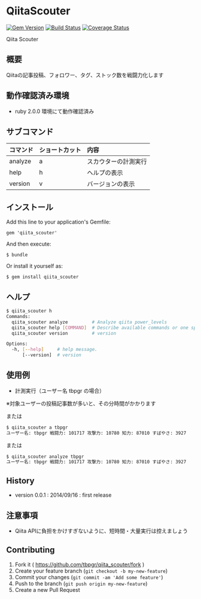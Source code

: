 # QiitaScouter

[![Gem Version](https://badge.fury.io/rb/qiita_scouter.svg)](http://badge.fury.io/rb/qiita_scouter)
[![Build Status](https://travis-ci.org/tbpgr/qiita_scouter.png?branch=master)](https://travis-ci.org/tbpgr/qiita_scouter)
[![Coverage Status](https://coveralls.io/repos/tbpgr/qiita_scouter/badge.png)](https://coveralls.io/r/tbpgr/qiita_scouter)

Qiita Scouter  

## 概要

Qiitaの記事投稿、フォロワー、タグ、ストック数を戦闘力化します

## 動作確認済み環境
* ruby 2.0.0 環境にて動作確認済み

## サブコマンド

|コマンド|ショートカット|内容|
|:--|:--|:--|
|analyze|a|スカウターの計測実行|
|help|h|ヘルプの表示|
|version|v|バージョンの表示|

## インストール

Add this line to your application's Gemfile:

    gem 'qiita_scouter'

And then execute:

    $ bundle

Or install it yourself as:

    $ gem install qiita_scouter

## ヘルプ

~~~bash
$ qiita_scouter h
Commands:
  qiita_scouter analyze         # Analyze qiita power_levels
  qiita_scouter help [COMMAND]  # Describe available commands or one specific...
  qiita_scouter version         # version

Options:
  -h, [--help]     # help message.
      [--version]  # version
~~~

## 使用例

* 計測実行（ユーザー名 tbpgr の場合）

※対象ユーザーの投稿記事数が多いと、その分時間がかかります

または

~~~bash
$ qiita_scouter a tbpgr
ユーザー名: tbpgr 戦闘力: 101717 攻撃力: 10780 知力: 87010 すばやさ: 3927
~~~

または

~~~bash
$ qiita_scouter analyze tbpgr
ユーザー名: tbpgr 戦闘力: 101717 攻撃力: 10780 知力: 87010 すばやさ: 3927
~~~

## History
* version 0.0.1 : 2014/09/16 : first release

## 注意事項
* Qiita APIに負担をかけすぎないように、短時間・大量実行は控えましょう

## Contributing

1. Fork it ( https://github.com/tbpgr/qiita_scouter/fork )
2. Create your feature branch (`git checkout -b my-new-feature`)
3. Commit your changes (`git commit -am 'Add some feature'`)
4. Push to the branch (`git push origin my-new-feature`)
5. Create a new Pull Request
